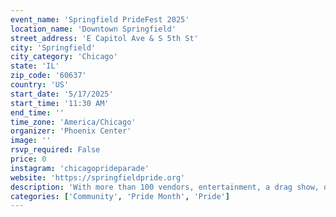```yaml
---
event_name: 'Springfield PrideFest 2025'
location_name: 'Downtown Springfield'
street_address: 'E Capitol Ave & S 5th St'
city: 'Springfield'
city_category: 'Chicago'
state: 'IL'
zip_code: '60637'
country: 'US'
start_date: '5/17/2025'
start_time: '11:30 AM'
end_time: ''
time_zone: 'America/Chicago'
organizer: 'Phoenix Center'
image: ''
rsvp_required: False
price: 0
instagram: 'chicagoprideparade'
website: 'https://springfieldpride.org'
description: 'With more than 100 vendors, entertainment, a drag show, delicious food and drinks, a fun family area, youth and teen talent shows and so much more, the 2025 Springfield PrideFest will be one of the biggest pride-related events across the state of Illinois.'
categories: ['Community', 'Pride Month', 'Pride']
---
```

